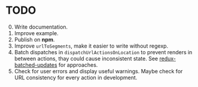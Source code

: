 # TODO

0. Write documentation.
0. Improve example.
0. Publish on **npm**.
0. Improve `urlToSegments`, make it easier to write without regexp.
0. Batch dispatches in `dispatchUrlActionsOnLocation` to prevent renders in between actions, thay could cause inconsistent state. See [redux-batched-updates](https://github.com/acdlite/redux-batched-updates) for approaches.
0. Check for user errors and display useful warnings. Maybe check for URL consistency for every action in development.
